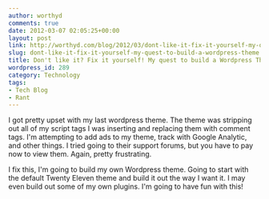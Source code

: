 ```yaml
---
author: worthyd
comments: true
date: 2012-03-07 02:05:25+00:00
layout: post
link: http://worthyd.com/blog/2012/03/dont-like-it-fix-it-yourself-my-quest-to-build-a-wordpress-theme/
slug: dont-like-it-fix-it-yourself-my-quest-to-build-a-wordpress-theme
title: Don't like it? Fix it yourself! My quest to build a Wordpress Theme.
wordpress_id: 289
category: Technology 
tags:
- Tech Blog
- Rant
---
```


I got pretty upset with my last wordpress theme.  The theme was stripping out all of my script tags I was inserting and replacing them with comment tags.  I'm attempting to add ads to my theme, track with Google Analytic, and other things.  I tried going to their support forums, but you have to pay now to view them.  Again, pretty frustrating.  

I fix this, I'm going to build my own Wordpress theme.  Going to start with the default Twenty Eleven theme and build it out the way I want it. I may even build out some of my own plugins. I'm going to have fun with this!
